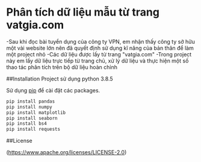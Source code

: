 # Phân tích dữ liệu mẫu từ trang vatgia.com
-Sau khi đọc bài tuyển dụng của công ty VPN, em nhận thấy công ty sở hữu một vài website lớn nên đã quyết định sử dụng kĩ năng của bản thân để làm một project nhỏ
-Các dữ liệu được lấy từ trang "vatgia.com"
-Trong project này em lấy dữ liệu trực tiếp từ trang chủ, xử lý dữ liệu và thực hiện một số thao tác phân tích trên bộ dữ liệu hoàn chỉnh

##Installation
Project sử dụng python 3.8.5

Sử dụng [pip](https://pip.pypa.io/en/stable/) để cài đặt các packages.

```bash
pip install pandas
pip install numpy
pip install matplotlib
pip install seaborn
pip install bs4
pip install requests
```

##License

(https://www.apache.org/licenses/LICENSE-2.0)


